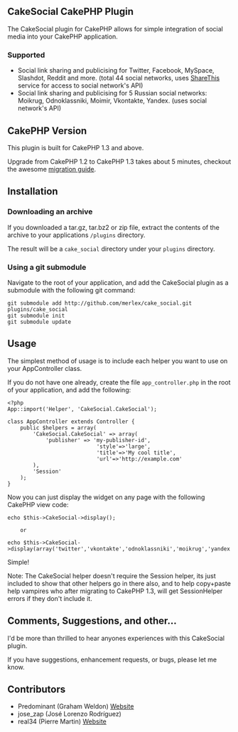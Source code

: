 ## CakeSocial CakePHP Plugin ##

The CakeSocial plugin for CakePHP allows for simple integration of social media into your CakePHP application.

### Supported ###

- Social link sharing and publicising for Twitter, Facebook, MySpace, Slashdot, Reddit and more. (total 44 social networks, uses [ShareThis](http://sharethis.com) service for access to social network's API)
- Social link sharing and publicising for 5 Russian social networks: Moikrug, Odnoklassniki, Moimir, Vkontakte, Yandex. (uses social network's API)

## CakePHP Version ##

This plugin is built for CakePHP 1.3 and above.

Upgrade from CakePHP 1.2 to CakePHP 1.3 takes about 5 minutes, checkout the awesome [migration guide](http://book.cakephp.org/view/1561/Migrating-from-CakePHP-1-2-to-1-3).

## Installation ##

### Downloading an archive ###

If you downloaded a tar.gz, tar.bz2 or zip file, extract the contents of the archive to your applications `/plugins` directory.

The result will be a `cake_social` directory under your `plugins` directory.

### Using a git submodule ###

Navigate to the root of your application, and add the CakeSocial plugin as a submodule with the following git command:

	git submodule add http://github.com/merlex/cake_social.git plugins/cake_social
	git submodule init
	git submodule update

## Usage ##

The simplest method of usage is to include each helper you want to use on your AppController class.

If you do not have one already, create the file `app_controller.php` in the root of your application, and add the following:

	<?php
	App::import('Helper', 'CakeSocial.CakeSocial');

	class AppController extends Controller {
		public $helpers = array(
			'CakeSocial.CakeSocial' => array(
				'publisher' => 'my-publisher-id',
                                'style'=>'large',
                                'title'=>'My cool title',
                                'url'=>'http://example.com'
			),
			'Session'
		);
	}

Now you can just display the widget on any page with the following CakePHP view code:

	echo $this->CakeSocial->display();

        or

	echo $this->CakeSocial->display(array('twitter','vkontakte','odnoklassniki','moikrug','yandex','moimir'));

Simple!

Note: The CakeSocial helper doesn't require the Session helper, its just included to show that other helpers go in there also, and to help copy+paste help vampires who after migrating to CakePHP 1.3, will get SessionHelper errors if they don't include it.

## Comments, Suggestions, and other... ##

I'd be more than thrilled to hear anyones experiences with this CakeSocial plugin.

If you have suggestions, enhancement requests, or bugs, please let me know.

## Contributors ##

* Predominant (Graham Weldon) [Website](http://grahamweldon.com)
* jose_zap (José Lorenzo Rodríguez)
* real34 (Pierre Martin) [Website](http://www.pierre-martin.fr)
